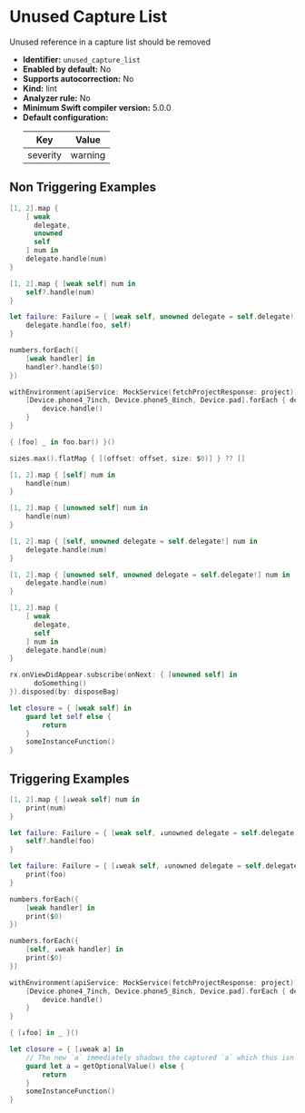 # Unused Capture List

Unused reference in a capture list should be removed

* **Identifier:** `unused_capture_list`
* **Enabled by default:** No
* **Supports autocorrection:** No
* **Kind:** lint
* **Analyzer rule:** No
* **Minimum Swift compiler version:** 5.0.0
* **Default configuration:**
  <table>
  <thead>
  <tr><th>Key</th><th>Value</th></tr>
  </thead>
  <tbody>
  <tr>
  <td>
  severity
  </td>
  <td>
  warning
  </td>
  </tr>
  </tbody>
  </table>

## Non Triggering Examples

```swift
[1, 2].map {
    [ weak
      delegate,
      unowned
      self
    ] num in
    delegate.handle(num)
}
```

```swift
[1, 2].map { [weak self] num in
    self?.handle(num)
}
```

```swift
let failure: Failure = { [weak self, unowned delegate = self.delegate!] foo in
    delegate.handle(foo, self)
}
```

```swift
numbers.forEach({
    [weak handler] in
    handler?.handle($0)
})
```

```swift
withEnvironment(apiService: MockService(fetchProjectResponse: project)) {
    [Device.phone4_7inch, Device.phone5_8inch, Device.pad].forEach { device in
        device.handle()
    }
}
```

```swift
{ [foo] _ in foo.bar() }()
```

```swift
sizes.max().flatMap { [(offset: offset, size: $0)] } ?? []
```

```swift
[1, 2].map { [self] num in
    handle(num)
}
```

```swift
[1, 2].map { [unowned self] num in
    handle(num)
}
```

```swift
[1, 2].map { [self, unowned delegate = self.delegate!] num in
    delegate.handle(num)
}
```

```swift
[1, 2].map { [unowned self, unowned delegate = self.delegate!] num in
    delegate.handle(num)
}
```

```swift
[1, 2].map {
    [ weak
      delegate,
      self
    ] num in
    delegate.handle(num)
}
```

```swift
rx.onViewDidAppear.subscribe(onNext: { [unowned self] in
      doSomething()
}).disposed(by: disposeBag)
```

```swift
let closure = { [weak self] in
    guard let self else {
        return
    }
    someInstanceFunction()
}
```

## Triggering Examples

```swift
[1, 2].map { [↓weak self] num in
    print(num)
}
```

```swift
let failure: Failure = { [weak self, ↓unowned delegate = self.delegate!] foo in
    self?.handle(foo)
}
```

```swift
let failure: Failure = { [↓weak self, ↓unowned delegate = self.delegate!] foo in
    print(foo)
}
```

```swift
numbers.forEach({
    [weak handler] in
    print($0)
})
```

```swift
numbers.forEach({
    [self, ↓weak handler] in
    print($0)
})
```

```swift
withEnvironment(apiService: MockService(fetchProjectResponse: project)) { [↓foo] in
    [Device.phone4_7inch, Device.phone5_8inch, Device.pad].forEach { device in
        device.handle()
    }
}
```

```swift
{ [↓foo] in _ }()
```

```swift
let closure = { [↓weak a] in
    // The new `a` immediately shadows the captured `a` which thus isn't needed.
    guard let a = getOptionalValue() else {
        return
    }
    someInstanceFunction()
}
```